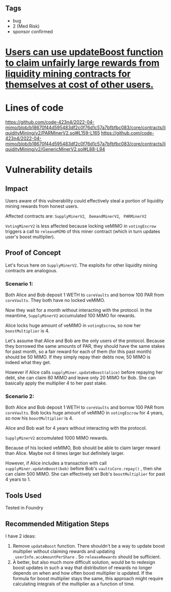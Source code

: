 ## Tags

- bug
- 2 (Med Risk)
- sponsor confirmed

# [Users can use updateBoost function to claim unfairly large rewards from liquidity mining contracts for themselves at cost of other users.](https://github.com/code-423n4/2022-04-mimo-findings/issues/136) 

# Lines of code

https://github.com/code-423n4/2022-04-mimo/blob/b18670f44d595483df2c0f76d1c57a7bfbfbc083/core/contracts/liquidityMining/v2/PARMinerV2.sol#L159-L165
https://github.com/code-423n4/2022-04-mimo/blob/b18670f44d595483df2c0f76d1c57a7bfbfbc083/core/contracts/liquidityMining/v2/GenericMinerV2.sol#L88-L94


# Vulnerability details

## Impact
Users aware of this vulnerability could effectively steal a portion of liquidity mining rewards from honest users.

Affected contracts are: `SupplyMinerV2`, ` DemandMinerV2`, ` PARMinerV2` 

`VotingMinerV2` is less affected because locking veMIMO in `votingEscrow`  triggers a call to `releaseMIMO` of this miner contract (which in turn updates user's boost multiplier). 

## Proof of Concept
Let's focus here on `SupplyMinerV2`. The exploits for other liquidity mining contracts are analogous.

### Scenario 1:

Both Alice and Bob deposit 1 WETH to `coreVaults`  and borrow 100 PAR from `coreVaults`. They both have no locked veMIMO. 

Now they wait for a month without interacting with the protocol. In the meantime, `SupplyMinerV2` accumulated 100 MIMO for rewards.

Alice locks huge amount of veMIMO in `votingEscrow`, so now her `boostMultiplier`  is 4.

Let's assume that Alice and Bob are the only users of the protocol. Because they borrowed the same amounts of PAR, they should have the same stakes for past month, so a fair reward for each of them (for this past month) should be 50 MIMO. If they simply repay their debts now, 50 MIMO is indeed what they get.

However if Alice calls `supplyMiner.updateBoost(alice)` before repaying her debt, she can claim 80 MIMO and leave only 20 MIMO for Bob. She can basically apply the multiplier 4 to her past stake.

### Scenario 2:

Both Alice and Bob deposit 1 WETH to `coreVaults`  and borrow 100 PAR from `coreVaults`. Bob locks huge amount of veMIMO in `votingEscrow` for 4 years, so now his `boostMultiplier` is 4. 

Alice and Bob wait for 4 years without interacting with the protocol.

`SupplyMinerV2` accumulated 1000 MIMO rewards. 

Because of his locked veMIMO, Bob should be able to claim larger reward than Alice. Maybe not 4 times larger but definitely larger.

However, if Alice includes  a transaction with call `supplyMiner.updateBoost(bob)` before Bob's `vaultsCore.repay()` , then she can claim 500 MIMO. She can effectively set Bob's `boostMultiplier` for past 4 years to 1.

## Tools Used
Tested in Foundry

## Recommended Mitigation Steps
I have 2 ideas:
1. Remove `updateBoost` function. There shouldn't be a way to update boost multiplier without claiming rewards and updating `_userInfo.accAmountPerShare` .  So `releaseRewards`  should be sufficient.
2. A better, but also much more difficult solution, would be to redesign boost updates in such a way that distribution of rewards no longer depends on when and how often boost multiplier is updated. If the formula for boost multiplier stays the same, this approach might require calculating integrals of the multiplier as a function of time.

